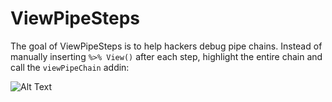 # ViewPipeSteps

The goal of ViewPipeSteps is to help hackers debug pipe chains. Instead of manually inserting `%>% View()` after each step, highlight the entire chain and call the `viewPipeChain` addin:

![Alt Text](http://www.giphy.com/gifs/24p7Q2DkFpy5slRhOy)
